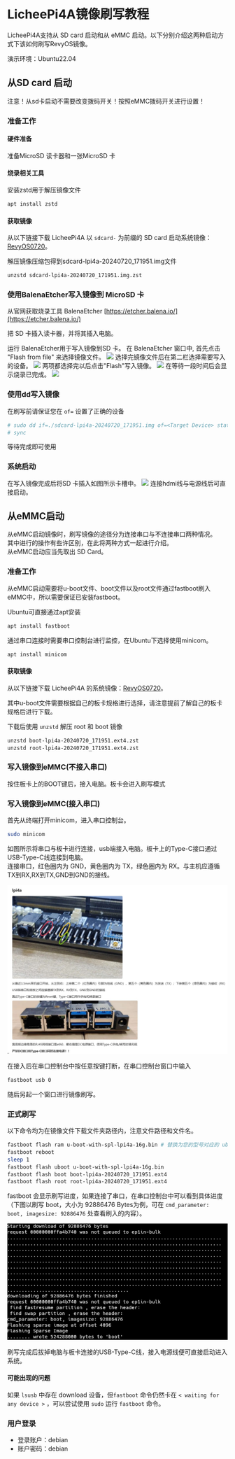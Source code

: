 # LicheePi4A镜像刷写教程

LicheePi4A支持从 SD card 启动和从 eMMC 启动。以下分别介绍这两种启动方式下该如何刷写RevyOS镜像。

演示环境：Ubuntu22.04

## 从SD card 启动

注意！从sd卡启动不需要改变拨码开关！按照eMMC拨码开关进行设置！

### 准备工作

#### 硬件准备

准备MicroSD 读卡器和一张MicroSD 卡

#### 烧录相关工具

安装zstd用于解压镜像文件

```bash
apt install zstd
```

#### 获取镜像

从以下链接下载 LicheePi4A 以 `sdcard-` 为前缀的 SD card 启动系统镜像：[RevyOS0720](https://mirror.iscas.ac.cn/revyos/extra/images/lpi4a/20240720/)。

解压镜像压缩包得到sdcard-lpi4a-20240720_171951.img文件

```bash
unzstd sdcard-lpi4a-20240720_171951.img.zst
```

### 使用BalenaEtcher写入镜像到 MicroSD 卡
从官网获取烧录工具 BalenaEtcher [https://etcher.balena.io/](https://etcher.balena.io/)


把 SD 卡插入读卡器，并将其插入电脑。

运行 BalenaEtcher用于写入镜像到SD 卡。
在 BalenaEtcher 窗口中, 首先点击 "Flash from file" 来选择镜像文件。
![](./image%20for%20flash/lpi4a1.png)
选择完镜像文件后在第二栏选择需要写入的设备。
![](./image%20for%20flash/lpi4a2.png)
两项都选择完以后点击"Flash"写入镜像。
![](./image%20for%20flash/lpi4a3.png)
在等待一段时间后会显示烧录已完成。
![](./image%20for%20flash/lpi4a4.png)

### 使用dd写入镜像

在刷写前请保证您在 `of=` 设置了正确的设备
```bash
# sudo dd if=./sdcard-lpi4a-20240720_171951.img of=<Target Device> status=progress
# sync
```
等待完成即可使用

### 系统启动

在写入镜像完成后将SD 卡插入如图所示卡槽中。
![](./image%20for%20flash/lpi4a5.png)
连接hdmi线与电源线后可直接启动。

## 从eMMC启动

从eMMC启动镜像时，刷写镜像的途径分为连接串口与不连接串口两种情况。\
其中进行的操作有些许区别，在此将两种方式一起进行介绍。\
从eMMC启动应当先取出 SD Card。

### 准备工作

从eMMC启动需要将u-boot文件、boot文件以及root文件通过fastboot刷入eMMC中，所以需要保证已安装fastboot。

Ubuntu可直接通过apt安装

```bash
apt install fastboot 
```

通过串口连接时需要串口控制台进行监控，在Ubuntu下选择使用minicom。

```bash
apt install minicom
```

#### 获取镜像

从以下链接下载 LicheePi4A 的系统镜像：[RevyOS0720](https://mirror.iscas.ac.cn/revyos/extra/images/lpi4a/20240720/)。

其中u-boot文件需要根据自己的板卡规格进行选择，请注意提前了解自己的板卡规格后进行下载。

下载后使用 `unzstd` 解压 root 和 boot 镜像

```bash
unzstd boot-lpi4a-20240720_171951.ext4.zst
unzstd root-lpi4a-20240720_171951.ext4.zst
```

### 写入镜像到eMMC(不接入串口)

按住板卡上的BOOT键后，接入电脑。板卡会进入刷写模式

### 写入镜像到eMMC(接入串口)

首先从终端打开minicom，进入串口控制台。

```bash
sudo minicom
```

如图所示将串口与板卡进行连接，usb端接入电脑。板卡上的Type-C接口通过USB-Type-C线连接到电脑。\
连接串口，红色圈内为 GND，黄色圈内为 TX，绿色圈内为 RX。与主机应遵循TX到RX,RX到TX,GND到GND的接线。

![](./image%20for%20flash/lpi4a6.png)

在接入后在串口控制台中按任意按键打断，在串口控制台窗口中输入

```bash
fastboot usb 0
```

随后另起一个窗口进行镜像刷写。

### 正式刷写
以下命令均为在镜像文件下载文件夹路径内，注意文件路径和文件名。

```bash
fastboot flash ram u-boot-with-spl-lpi4a-16g.bin # 替换为您的型号对应的 uboot 镜像
fastboot reboot
sleep 1
fastboot flash uboot u-boot-with-spl-lpi4a-16g.bin
fastboot flash boot boot-lpi4a-20240720_171951.ext4
fastboot flash root root-lpi4a-20240720_171951.ext4
```
fastboot 会显示刷写进度，如果连接了串口，在串口控制台中可以看到具体进度（下图以刷写
boot，大小为 92886476 Bytes为例，可在 `cmd_parameter: boot, imagesize: 92886476` 处查看刷入的内容）。

![](./image%20for%20flash/lpi4a7.png)

刷写完成后拔掉电脑与板卡连接的USB-Type-C线，接入电源线便可直接启动进入系统。


#### 可能出现的问题
如果 `lsusb` 中存在 download 设备，但`fastboot` 命令仍然卡在 `< waiting for any device >` ，可以尝试使用 `sudo` 运行 `fastboot` 命令。


### 用户登录

- 登录账户：debian
- 账户密码：debian
